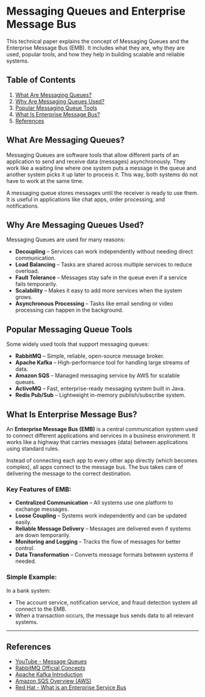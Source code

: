 # Messaging Queues and Enterprise Message Bus

This technical paper explains the concept of Messaging Queues and the Enterprise Message Bus (EMB). It includes what they are, why they are used, popular tools, and how they help in building scalable and reliable systems.


## Table of Contents

1. [What Are Messaging Queues?](#what-are-messaging-queues)
2. [Why Are Messaging Queues Used?](#why-are-messaging-queues-used)
3. [Popular Messaging Queue Tools](#popular-messaging-queue-tools)
4. [What Is Enterprise Message Bus?](#what-is-enterprise-message-bus)
5. [References](#references)


## What Are Messaging Queues?

Messaging Queues are software tools that allow different parts of an application to send and receive data (messages) asynchronously. They work like a waiting line where one system puts a message in the queue and another system picks it up later to process it. This way, both systems do not have to work at the same time.

A messaging queue stores messages until the receiver is ready to use them. It is useful in applications like chat apps, order processing, and notifications.


## Why Are Messaging Queues Used?

Messaging Queues are used for many reasons:

* **Decoupling** – Services can work independently without needing direct communication.
* **Load Balancing** – Tasks are shared across multiple services to reduce overload.
* **Fault Tolerance** – Messages stay safe in the queue even if a service fails temporarily.
* **Scalability** – Makes it easy to add more services when the system grows.
* **Asynchronous Processing** – Tasks like email sending or video processing can happen in the background.


## Popular Messaging Queue Tools

Some widely used tools that support messaging queues:

* **RabbitMQ** – Simple, reliable, open-source message broker.
* **Apache Kafka** – High-performance tool for handling large streams of data.
* **Amazon SQS** – Managed messaging service by AWS for scalable queues.
* **ActiveMQ** – Fast, enterprise-ready messaging system built in Java.
* **Redis Pub/Sub** – Lightweight in-memory publish/subscribe system.


## What Is Enterprise Message Bus?

An **Enterprise Message Bus (EMB)** is a central communication system used to connect different applications and services in a business environment. It works like a highway that carries messages (data) between applications using standard rules.

Instead of connecting each app to every other app directly (which becomes complex), all apps connect to the message bus. The bus takes care of delivering the message to the correct destination.

### Key Features of EMB:

* **Centralized Communication** – All systems use one platform to exchange messages.
* **Loose Coupling** – Systems work independently and can be updated easily.
* **Reliable Message Delivery** – Messages are delivered even if systems are down temporarily.
* **Monitoring and Logging** – Tracks the flow of messages for better control.
* **Data Transformation** – Converts message formats between systems if needed.

### Simple Example:

In a bank system:
* The account service, notification service, and fraud detection system all connect to the EMB.
* When a transaction occurs, the message bus sends data to all relevant systems.

---

## References

* [YouTube - Message Queues](https://www.youtube.com/watch?v=J6CBdSCB_fY)
* [RabbitMQ Official Concepts](https://www.rabbitmq.com/tutorials/amqp-concepts.html)
* [Apache Kafka Introduction](https://kafka.apache.org/intro)
* [Amazon SQS Overview (AWS)](https://aws.amazon.com/sqs/)
* [Red Hat - What is an Enterprise Service Bus](https://www.redhat.com/en/topics/integration/what-is-enterprise-service-bus)